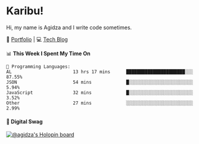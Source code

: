# Karibu!
Hi, my name is Agidza and I write code sometimes.

🎨 [Portfolio](https://lynnagidza.github.io/) | 💻 [Tech Blog](https://medium.com/me/stories/public)

<!--START_SECTION:waka-->
📊 **This Week I Spent My Time On** 

```text
💬 Programming Languages: 
AL                       13 hrs 17 mins      ██████████████████████░░░   87.55% 
JSON                     54 mins             █░░░░░░░░░░░░░░░░░░░░░░░░   5.94% 
JavaScript               32 mins             █░░░░░░░░░░░░░░░░░░░░░░░░   3.52% 
Other                    27 mins             ░░░░░░░░░░░░░░░░░░░░░░░░░   2.99%

```


<!--END_SECTION:waka-->
#### 💟 **Digital Swag**
[![@agidza's Holopin board](https://holopin.me/agidza)](https://holopin.io/@agidza)
